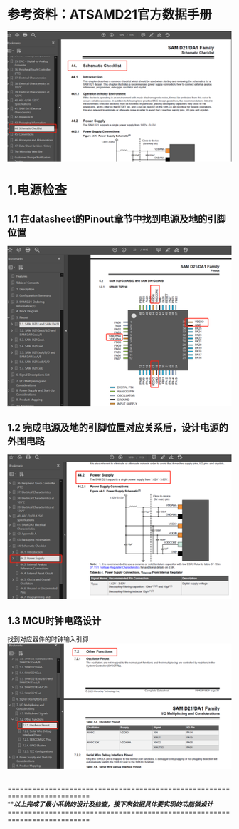 
# 参考资料：ATSAMD21官方数据手册
![images](https://github.com/yuchengstudio/cortex-M/blob/master/cortex-m0%2B/SAMD21/reference/SAMD21_schematic_checklist_001.png)


# 1.电源检查
## 1.1 在datasheet的Pinout章节中找到电源及地的引脚位置
![images](https://github.com/yuchengstudio/cortex-M/blob/master/cortex-m0%2B/SAMD21/reference/SAMD21_schematic_checklist_002.png)

## 1.2 完成电源及地的引脚位置对应关系后，设计电源的外围电路
![images](https://github.com/yuchengstudio/cortex-M/blob/master/cortex-m0%2B/SAMD21/reference/SAMD21_schematic_checklist_003.png)


## 1.3 MCU时钟电路设计
找到对应器件的时钟输入引脚
![images](https://github.com/yuchengstudio/cortex-M/blob/master/cortex-m0%2B/SAMD21/reference/SAMD21_schematic_checklist_004.png)

<br/>==========================================================================
<br/>*****以上完成了最小系统的设计及检查，接下来依据具体要实现的功能做设计***
<br/>==========================================================================
